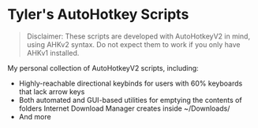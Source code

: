 # Tyler's AutoHotkey Scripts

> Disclaimer: These scripts are developed with AutoHotkeyV2 in mind, using AHKv2 syntax. Do not expect them to work if you only have AHKv1 installed.

My personal collection of AutoHotkeyV2 scripts, including:

* Highly-reachable directional keybinds for users with 60% keyboards that lack arrow keys
* Both automated and GUI-based utilities for emptying the contents of folders Internet Download Manager creates inside ~/Downloads/
* And more
